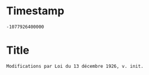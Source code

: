 # Timestamp
```
-1077926400000
```

# Title
```
Modifications par Loi du 13 décembre 1926, v. init.
```